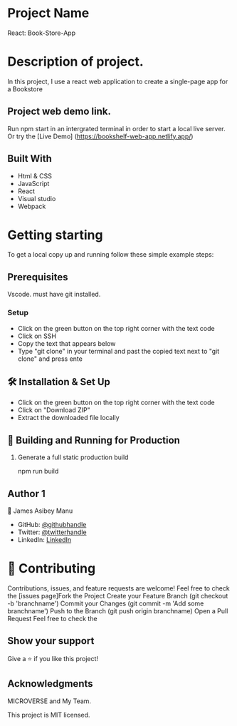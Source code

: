 # Project Name 
React: Book-Store-App
# Description of project.
In this project, I use a react web application to create a single-page app for a Bookstore

## Project web demo link.
Run npm start in an intergrated terminal in order to start a local live server.
Or try the 
[Live Demo] (https://bookshelf-web-app.netlify.app/)

## Built With 
- Html & CSS
- JavaScript
- React
- Visual studio
- Webpack

# Getting starting 
To get a local copy up and running follow these simple example steps:

## Prerequisites
 Vscode. 
 must have git installed.

### Setup
- Click on the green button on the top right corner with the text code
- Click on SSH
- Copy the text that appears below 
- Type "git clone" in your terminal and past the copied text next to "git clone" and press ente

## 🛠 Installation & Set Up
- Click on the green button on the top right corner with the text code
- Click on "Download ZIP"
- Extract the downloaded file locally

## 🚀 Building and Running for Production

1. Generate a full static production build

   npm run build

## Author 1
👤 James Asibey Manu

- GitHub: [@githubhandle](https://github.com/jaamanu)
- Twitter: [@twitterhandle](https://twitter.com/JamesAsibeyManu)
- LinkedIn: [LinkedIn](https://www.linkedin.com/in/jamesasibeymanu/)

# 🤝 Contributing
 Contributions, issues, and feature requests are welcome! Feel free to check the [issues page]Fork the Project Create your Feature Branch (git checkout -b 'branchname') Commit your Changes (git commit -m 'Add some branchname') Push to the Branch (git push origin branchname) Open a Pull Request Feel free to check the

## Show your support 
Give a ⭐️ if you like this project!

## Acknowledgments 
MICROVERSE and My Team.

This project is MIT licensed.
